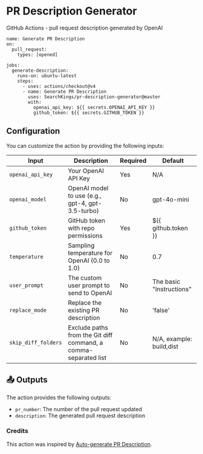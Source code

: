# PR Description Generator

GitHub Actions - pull request description generated by OpenAI

```
name: Generate PR Description
on:
  pull_request:
    types: [opened]

jobs:
  generate-description:
    runs-on: ubuntu-latest
    steps:
      - uses: actions/checkout@v4
      - name: Generate PR Description
        uses: SearchKings/pr-description-generator@master
        with:
          openai_api_key: ${{ secrets.OPENAI_API_KEY }}
          github_token: ${{ secrets.GITHUB_TOKEN }}
```

## Configuration

You can customize the action by providing the following inputs:

| Input               | Description                                                     | Required | Default                  |
| ------------------- | --------------------------------------------------------------- | -------- | ------------------------ |
| `openai_api_key`    | Your OpenAI API Key                                             | Yes      | N/A                      |
| `openai_model`      | OpenAI model to use (e.g., gpt-4, gpt-3.5-turbo)                | No       | gpt-4o-mini              |
| `github_token`      | GitHub token with repo permissions                              | Yes      | ${{ github.token }}      |
| `temperature`       | Sampling temperature for OpenAI (0.0 to 1.0)                    | No       | 0.7                      |
| `user_prompt`       | The custom user prompt to send to OpenAI                        | No       | The basic "Instructions" |
| `replace_mode`      | Replace the existing PR description                             | No       | 'false'                  |
| `skip_diff_folders` | Exclude paths from the Git diff command, a comma-separated list | No       | N/A, example: build,dist |

## 📤 Outputs

The action provides the following outputs:

- `pr_number`: The number of the pull request updated
- `description`: The generated pull request description

### Credits

This action was inspired by [Auto-generate PR Description](https://github.com/marketplace/actions/auto-generate-pr-description).
